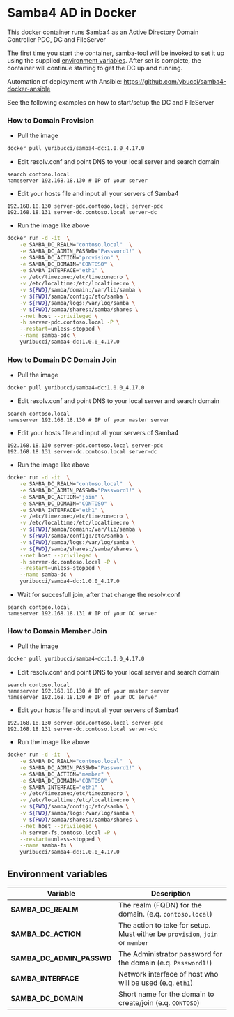 # Samba4 AD in Docker

This docker container runs Samba4 as an Active Directory Domain Controller PDC, DC and FileServer

The first time you start the container, samba-tool will be invoked to set it up using the supplied [environment variables](#environment-variables).
After set is complete, the container will continue starting to get the DC up and running.

Automation of deployment with Ansible: https://github.com/ybucci/samba4-docker-ansible

See the following examples on how to start/setup the DC and FileServer

### How to Domain Provision

- Pull the image

```bash
docker pull yuribucci/samba4-dc:1.0.0_4.17.0
```

- Edit resolv.conf and point DNS to your local server and search domain

```
search contoso.local
nameserver 192.168.18.130 # IP of your server
```

- Edit your hosts file and input all your servers of Samba4

```
192.168.18.130 server-pdc.contoso.local server-pdc
192.168.18.131 server-dc.contoso.local server-dc
```

- Run the image like above

```bash
docker run -d -it  \
    -e SAMBA_DC_REALM="contoso.local"  \
    -e SAMBA_DC_ADMIN_PASSWD="Password1!" \
    -e SAMBA_DC_ACTION="provision" \
    -e SAMBA_DC_DOMAIN="CONTOSO" \
    -e SAMBA_INTERFACE="eth1" \
    -v /etc/timezone:/etc/timezone:ro \
    -v /etc/localtime:/etc/localtime:ro \
    -v ${PWD}/samba/domain:/var/lib/samba \
    -v ${PWD}/samba/config:/etc/samba \
    -v ${PWD}/samba/logs:/var/log/samba \
    -v ${PWD}/samba/shares:/samba/shares \
    --net host --privileged \
    -h server-pdc.contoso.local -P \
    --restart=unless-stopped \
    --name samba-pdc \
    yuribucci/samba4-dc:1.0.0_4.17.0
```

### How to Domain DC Domain Join

- Pull the image

```bash
docker pull yuribucci/samba4-dc:1.0.0_4.17.0
```

- Edit resolv.conf and point DNS to your local server and search domain

```
search contoso.local
nameserver 192.168.18.130 # IP of your master server
```

- Edit your hosts file and input all your servers of Samba4

```
192.168.18.130 server-pdc.contoso.local server-pdc
192.168.18.131 server-dc.contoso.local server-dc
```

- Run the image like above


```bash
docker run -d -it  \
    -e SAMBA_DC_REALM="contoso.local"  \
    -e SAMBA_DC_ADMIN_PASSWD="Password1!" \
    -e SAMBA_DC_ACTION="join" \
    -e SAMBA_DC_DOMAIN="CONTOSO" \
    -e SAMBA_INTERFACE="eth1" \
    -v /etc/timezone:/etc/timezone:ro \
    -v /etc/localtime:/etc/localtime:ro \
    -v ${PWD}/samba/domain:/var/lib/samba \
    -v ${PWD}/samba/config:/etc/samba \
    -v ${PWD}/samba/logs:/var/log/samba \
    -v ${PWD}/samba/shares:/samba/shares \
    --net host --privileged \
    -h server-dc.contoso.local -P \
    --restart=unless-stopped \
    --name samba-dc \
    yuribucci/samba4-dc:1.0.0_4.17.0
```

- Wait for succesfull join, after that change the resolv.conf

```
search contoso.local
nameserver 192.168.18.131 # IP of your DC server
```

### How to Domain Member Join

- Pull the image

```bash
docker pull yuribucci/samba4-dc:1.0.0_4.17.0
```

- Edit resolv.conf and point DNS to your local server and search domain

```
search contoso.local
nameserver 192.168.18.130 # IP of your master server
nameserver 192.168.18.130 # IP of your DC server
```

- Edit your hosts file and input all your servers of Samba4

```
192.168.18.130 server-pdc.contoso.local server-pdc
192.168.18.131 server-dc.contoso.local server-dc
```

- Run the image like above


```bash
docker run -d -it  \
    -e SAMBA_DC_REALM="contoso.local"  \
    -e SAMBA_DC_ADMIN_PASSWD="Password1!" \
    -e SAMBA_DC_ACTION="member" \
    -e SAMBA_DC_DOMAIN="CONTOSO" \
    -e SAMBA_INTERFACE="eth1" \
    -v /etc/timezone:/etc/timezone:ro \
    -v /etc/localtime:/etc/localtime:ro \
    -v ${PWD}/samba/config:/etc/samba \
    -v ${PWD}/samba/logs:/var/log/samba \
    -v ${PWD}/samba/shares:/samba/shares \
    --net host --privileged \
    -h server-fs.contoso.local -P \
    --restart=unless-stopped \
    --name samba-fs \
    yuribucci/samba4-dc:1.0.0_4.17.0
```


## Environment variables



| Variable | Description |
| --- | --- |
| **SAMBA_DC_REALM** | The realm (FQDN) for the domain. (e.q. `contoso.local`) |
| **SAMBA_DC_ACTION** | The action to take for setup. Must either be `provision`,  `join` or `member` |
| **SAMBA_DC_ADMIN_PASSWD** | The Administrator password for the domain (e.q. `Password1!`) |
| **SAMBA_INTERFACE** | Network interface of host who will be used (e.q. `eth1`)|
| **SAMBA_DC_DOMAIN** | Short name for the domain to create/join (e.q. `CONTOSO`)|